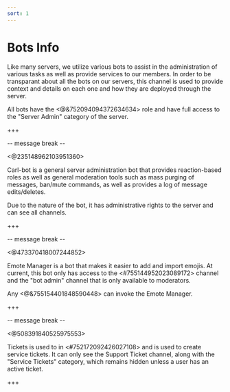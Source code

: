 ```yaml
---
sort: 1
---
```


# Bots Info

Like many servers, we utilize various bots to assist in the administration of various tasks as well as provide services to our members.  In order to be transparant about all the bots on our servers, this channel is used to provide context and details on each one and how they are deployed through the server.

All bots have the <@&752094094372634634> role and have full access to the "Server Admin" category of the server.

+++

-- message break --

<@235148962103951360>

Carl-bot is a general server administration bot that provides reaction-based roles as well as general moderation tools such as mass purging of messages, ban/mute commands, as well as provides a log of message edits/deletes.

Due to the nature of the bot, it has administrative rights to the server and can see all channels.

+++ 

-- message break --

<@473370418007244852>

Emote Manager is a bot that makes it easier to add and import emojis.  At current, this bot only has access to the <#755144952023089172> channel and the "bot admin" channel that is only available to moderators.

Any <@&755154401848590448> can invoke the Emote Manager.

+++

-- message break --

<@508391840525975553>

Tickets is used to in <#752172092426027108> and is used to create service tickets.  It can only see the Support Ticket channel, along with the "Service Tickets" category, which remains hidden unless a user has an active ticket.

+++
